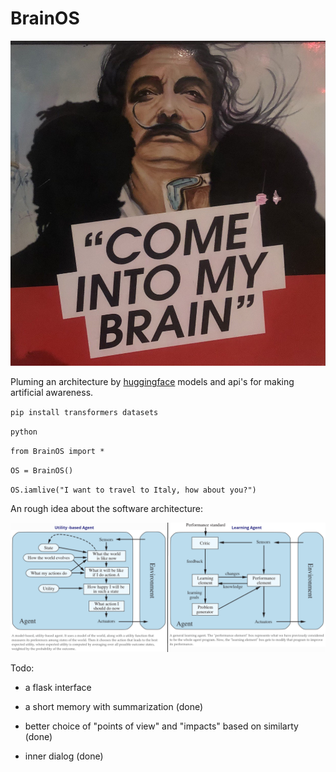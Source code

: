# BrainOS
![](./BrainOS.jpg)

Pluming an architecture by [huggingface](https://huggingface.co/) models and api's for making artificial awareness.

`pip install transformers datasets`

`python`

`from BrainOS import *`

`OS = BrainOS()`

`OS.iamlive("I want to travel to Italy, how about you?")`


An rough idea about the software architecture:

![](./architecture.png)


Todo:

  - a flask interface

  - a short memory with summarization (done)

  - better choice of "points of view" and "impacts" based on similarty (done)

  - inner dialog (done) 
